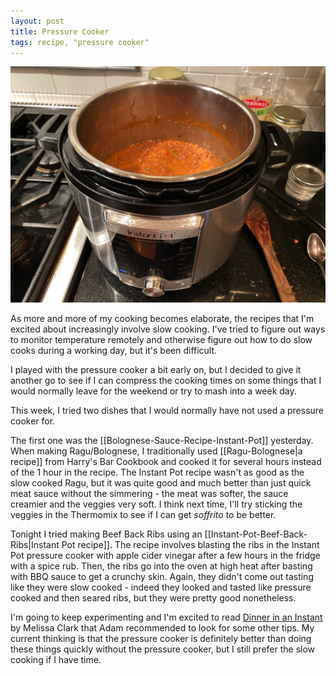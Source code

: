 ```yaml
---
layout: post
title: Pressure Cooker
tags: recipe, "pressure cooker"
---
```

![Instant Pot Beef Back Ribs](/images/recipes/8202E24E-9C63-4DBB-A008-AFBA9C08982B-499-0000017FA2C55DFC/B44A406D-B3F5-4ECD-AE44-D47A0E60A1AE-13002-000625B99468A6A2.jpg)

As more and more of my cooking becomes elaborate, the recipes that I'm excited about increasingly involve slow cooking. I've tried to figure out ways to monitor temperature remotely and otherwise figure out how to do slow cooks during a working day, but it's been difficult.

I played with the pressure cooker a bit early on, but I decided to give it another go to see if I can compress the cooking times on some things that I would normally leave for the weekend or try to mash into a week day.

This week, I tried two dishes that I would normally have not used a pressure cooker for.

The first one was the [[Bolognese-Sauce-Recipe-Instant-Pot]] yesterday. When making Ragu/Bolognese, I traditionally used [[Ragu-Bolognese|a recipe]] from Harry's Bar Cookbook and cooked it for several hours instead of the 1 hour in the recipe. The Instant Pot recipe wasn't as good as the slow cooked Ragu, but it was quite good and much better than just quick meat sauce without the simmering - the meat was softer, the sauce creamier and the veggies very soft. I think next time, I'll try sticking the veggies in the Thermomix to see if I can get *soffrito* to be better.

Tonight I tried making Beef Back Ribs using an [[Instant-Pot-Beef-Back-Ribs|Instant Pot recipe]]. The recipe involves blasting the ribs in the Instant Pot pressure cooker with apple cider vinegar after a few hours in the fridge with a spice rub. Then, the ribs go into the oven at high heat after basting with BBQ sauce to get a crunchy skin. Again, they didn't come out tasting like they were slow cooked - indeed they looked and tasted like pressure cooked and then seared ribs, but they were pretty good nonetheless.

I'm going to keep experimenting and I'm excited to read [Dinner in an Instant](https://www.amazon.com/gp/product/1524762962/) by Melissa Clark that Adam recommended to look for some other tips. My current thinking is that the pressure cooker is definitely better than doing these things quickly without the pressure cooker, but I still prefer the slow cooking if I have time.